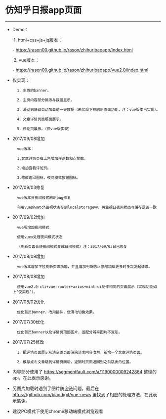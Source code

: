 # 仿知乎日报app页面

---

- Demo：

        1. html+css+js+jq版本：

         - https://rason00.github.io/rason/zhihuribaoapp/index.html

        2. vue版本：

         - https://rason00.github.io/rason/zhihuribaoapp/vue2.0/index.html

- 仅实现：

        1，主页的banner。

        2，主页内容部分排版与数据显示。

        3，滑动到底部自动加载前一天数据（未实现下拉刷新页面功能，注：vue版本已实现）。

        4，文章详情页面版面展示。
        
        5，评论页展示。（仅vue版实现）

- 2017/09/08增加

        vue版本：

        1.文章详情页右上角增加评论数和点赞数。
        
        2.增加查看评论页。

        3.修改返回图标，夜间模式按钮图标。

- 2017/09/03修复

        vue版本日夜间模式刷新bug修复
        
        利用vue的watch监视状态存到localstorage中，再监视日夜间状态与缓存是否一致

- 2017/09/02增加

        vue版增加夜间模式
        
        使用vuex处理夜间模式状态
        
        （刷新页面会使夜间模式变成日间模式）注：2017/09/03日已修复

- 2017/08/09增加

        vue版本增加下拉刷新页面功能，并且增加判断防止底部加载更多时多次发起请求。

- 2017/08/08增加

        使用vue2.0-cli+vue-router+axios+mint-ui制作相同的页面展示（实现功能如上‘仅实现’）。  

- 2017/08/02优化

        优化首页banner，改用插件，做滑动切换效果。

- 2017/07/30优化

        优化首页banner以及详情页顶部图片，适配分辨率图片不变形。

- 2017/07/25修改

        1，把详情页面展示从清空原页面渲染请求内容改为，新增一个文章详情页面。
        
        2，模拟点击文章跳到详情页面后，返回时页面返回到之前跳出的位置。

- 内容部分使用了 https://segmentfault.com/a/1190000009242864 整理的api，在此表示感谢。 

- 另图片加载时遇到了图片防盗链问题，最后在 https://github.com/biaodigit/vue-news 里找到了相应的处理方法，在此表示感谢。

- 建议PC模式下使用chrome移动端模式浏览观看
